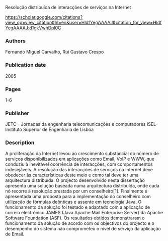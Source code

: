 Resolução distribuída de interacções de serviços na Internet

https://scholar.google.com/citations?view_op=view_citation&hl=en&user=HldfYegAAAAJ&citation_for_view=HldfYegAAAAJ:d1gkVwhDpl0C

### Authors
Fernando Miguel Carvalho, Rui Gustavo Crespo
### Publication date
2005
### Pages
1-6
### Publisher
JETC - Jornadas da engenharia telecomunicações e computadores
ISEL-Instituto Superior de Engenharia de Lisboa
### Description
A proliferação da Internet levou ao crescimento substancial do número de serviços disponibilizados em aplicações como Email, VoIP e WWW, que conduziu à inevitável ocorrência de interacções, com comportamentos indesejáveis. A resolução das interacções de serviços na Internet deve obedecer às características deste meio e como tal deve ter uma arquitectura distribuída. O projecto desenvolvido nesta dissertação apresenta uma solução baseada numa arquitectura distribuída, onde cada nó recorre à resolução prestada por um conselheiro[1]. Finalmente é apresentada uma proposta para a implementação do conselheiro com utilização de fórmulas deônticas e assente em tecnologia Java. O funcionamento da solução foi testado e adaptado com a aplicação de correio electrónico JAMES (Java Apache Mail Enterprise Server) da Apache Software Foundation (ASF). Os resultados obtidos demonstraram o funcionamento da solução de acordo com os objectivos do projecto e o desempenho do sistema não comprometeu o nível de serviço da aplicação de Email.